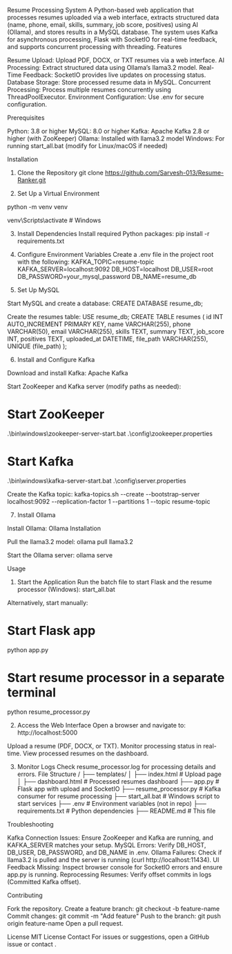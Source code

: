 Resume Processing System
A Python-based web application that processes resumes uploaded via a web interface, extracts structured data (name, phone, email, skills, summary, job score, positives) using AI (Ollama), and stores results in a MySQL database. The system uses Kafka for asynchronous processing, Flask with SocketIO for real-time feedback, and supports concurrent processing with threading.
Features

Resume Upload: Upload PDF, DOCX, or TXT resumes via a web interface.
AI Processing: Extract structured data using Ollama’s llama3.2 model.
Real-Time Feedback: SocketIO provides live updates on processing status.
Database Storage: Store processed resume data in MySQL.
Concurrent Processing: Process multiple resumes concurrently using ThreadPoolExecutor.
Environment Configuration: Use .env for secure configuration.

Prerequisites

Python: 3.8 or higher
MySQL: 8.0 or higher
Kafka: Apache Kafka 2.8 or higher (with ZooKeeper)
Ollama: Installed with llama3.2 model
Windows: For running start_all.bat (modify for Linux/macOS if needed)

Installation
1. Clone the Repository
git clone https://github.com/Sarvesh-013/Resume-Ranker.git


2. Set Up a Virtual Environment

python -m venv venv

venv\Scripts\activate  # Windows


3. Install Dependencies
Install required Python packages:
pip install -r requirements.txt

4. Configure Environment Variables
Create a .env file in the project root with the following:
KAFKA_TOPIC=resume-topic
KAFKA_SERVER=localhost:9092
DB_HOST=localhost
DB_USER=root
DB_PASSWORD=your_mysql_password
DB_NAME=resume_db

5. Set Up MySQL

Start MySQL and create a database:
CREATE DATABASE resume_db;


Create the resumes table:
USE resume_db;
CREATE TABLE resumes (
    id INT AUTO_INCREMENT PRIMARY KEY,
    name VARCHAR(255),
    phone VARCHAR(50),
    email VARCHAR(255),
    skills TEXT,
    summary TEXT,
    job_score INT,
    positives TEXT,
    uploaded_at DATETIME,
    file_path VARCHAR(255),
    UNIQUE (file_path)
);



6. Install and Configure Kafka

Download and install Kafka: Apache Kafka

Start ZooKeeper and Kafka server (modify paths as needed):
# Start ZooKeeper
.\bin\windows\zookeeper-server-start.bat .\config\zookeeper.properties
# Start Kafka
.\bin\windows\kafka-server-start.bat .\config\server.properties


Create the Kafka topic:
kafka-topics.sh --create --bootstrap-server localhost:9092 --replication-factor 1 --partitions 1 --topic resume-topic



7. Install Ollama

Install Ollama: Ollama Installation

Pull the llama3.2 model:
ollama pull llama3.2


Start the Ollama server:
ollama serve



Usage
1. Start the Application
Run the batch file to start Flask and the resume processor (Windows):
start_all.bat

Alternatively, start manually:
# Start Flask app
python app.py
# Start resume processor in a separate terminal
python resume_processor.py

2. Access the Web Interface
Open a browser and navigate to:
http://localhost:5000


Upload a resume (PDF, DOCX, or TXT).
Monitor processing status in real-time.
View processed resumes on the dashboard.

3. Monitor Logs
Check resume_processor.log for processing details and errors.
File Structure
<your-repo>/
├── templates/
│   ├── index.html       # Upload page
│   ├── dashboard.html   # Processed resumes dashboard
├── app.py               # Flask app with upload and SocketIO
├── resume_processor.py  # Kafka consumer for resume processing
├── start_all.bat        # Windows script to start services
├── .env                 # Environment variables (not in repo)
├── requirements.txt     # Python dependencies
├── README.md            # This file

Troubleshooting

Kafka Connection Issues: Ensure ZooKeeper and Kafka are running, and KAFKA_SERVER matches your setup.
MySQL Errors: Verify DB_HOST, DB_USER, DB_PASSWORD, and DB_NAME in .env.
Ollama Failures: Check if llama3.2 is pulled and the server is running (curl http://localhost:11434).
UI Feedback Missing: Inspect browser console for SocketIO errors and ensure app.py is running.
Reprocessing Resumes: Verify offset commits in logs (Committed Kafka offset).

Contributing

Fork the repository.
Create a feature branch: git checkout -b feature-name
Commit changes: git commit -m "Add feature"
Push to the branch: git push origin feature-name
Open a pull request.

License
MIT License
Contact
For issues or suggestions, open a GitHub issue or contact .
